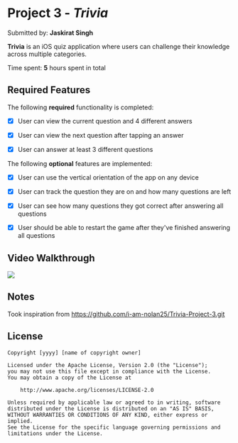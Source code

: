 # Project 3 - *Trivia*

Submitted by: **Jaskirat Singh**

**Trivia** is an  iOS quiz application where users can challenge their knowledge across multiple categories.

Time spent: **5** hours spent in total

## Required Features

The following **required** functionality is completed:

- [x] User can view the current question and 4 different answers
- [x] User can view the next question after tapping an answer
- [x] User can answer at least 3 different questions


The following **optional** features are implemented:

- [x] User can use the vertical orientation of the app on any device
- [x] User can track the question they are on and how many questions are left
- [x] User can see how many questions they got correct after answering all questions
- [x] User should be able to restart the game after they've finished answering all questions


## Video Walkthrough

<div>
    <a href="https://www.loom.com/share/8b37d918eb4144118af2008dfed1562b">
    </a>
    <a href="https://www.loom.com/share/8b37d918eb4144118af2008dfed1562b">
      <img style="max-width:300px;" src="https://cdn.loom.com/sessions/thumbnails/8b37d918eb4144118af2008dfed1562b-0b5cd96132e9e12f-full-play.gif">
    </a>
  </div>

## Notes

Took inspiration from https://github.com/i-am-nolan25/Trivia-Project-3.git

## License

    Copyright [yyyy] [name of copyright owner]

    Licensed under the Apache License, Version 2.0 (the "License");
    you may not use this file except in compliance with the License.
    You may obtain a copy of the License at

        http://www.apache.org/licenses/LICENSE-2.0

    Unless required by applicable law or agreed to in writing, software
    distributed under the License is distributed on an "AS IS" BASIS,
    WITHOUT WARRANTIES OR CONDITIONS OF ANY KIND, either express or implied.
    See the License for the specific language governing permissions and
    limitations under the License.
